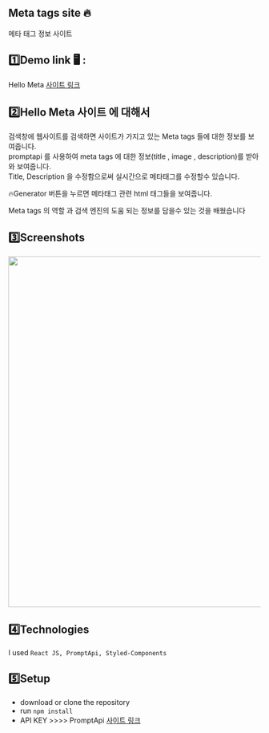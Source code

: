 ## Meta tags site 🔥
메타 태그 정보 사이트

## 1️⃣Demo link 🖥 :
Hello Meta [사이트 링크](https://aboutmeta.netlify.app/)

## 2️⃣Hello Meta 사이트 에 대해서
검색창에 웹사이트를 검색하면 사이트가 가지고 있는 Meta tags 들에 대한 정보를 보여줍니다. <br />
promptapi 를 사용하여 meta tags 에 대한 정보(title , image , description)를 받아와 보여줍니다.<br />
Title, Description 을 수정함으로써 실시간으로 메타태그를 수정할수 있습니다.

🔥Generator 버튼을 누르면 메타태그 관련 html 태그들을 보여줍니다.

Meta tags 의 역할 과 검색 엔진의 도움 되는 정보를 담을수 있는 것을 배웠습니다

## 3️⃣Screenshots
<img src="https://user-images.githubusercontent.com/71690036/147662520-138c525b-cd75-4b9f-a379-f27d3b348562.png" width="700" />


## 4️⃣Technologies
I used `React JS, PromptApi, Styled-Components`

## 5️⃣Setup
- download or clone the repository
- run `npm install`
- API KEY  >>>> PromptApi [사이트 링크](https://promptapi.com/marketplace/description/meta_tags-api)
